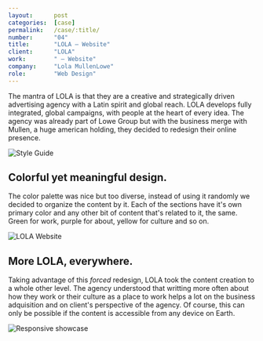 ```yaml
---
layout:      post
categories:  [case]
permalink:   /case/:title/
number:      "04"
title:       "LOLA – Website"
client:      "LOLA"
work:        " – Website"
company:     "Lola MullenLowe"
role:        "Web Design"
---
```


The mantra of LOLA is that they are a creative and strategically driven advertising agency with a Latin spirit and global reach. LOLA develops fully integrated, global campaigns, with people at the heart of every idea. The agency was already part of Lowe Group but with the business merge with Mullen, a huge american holding, they decided to redesign their online presence.

<div class="case-image">
	<img src='{{ "images/cases/04/lola-01.png" | relative_url }}' alt="Style Guide">
</div>

## Colorful yet meaningful design.

The color palette was nice but too diverse, instead of using it randomly we decided to organize the content by it. Each of the sections have it's own primary color and any other bit of content that's related to it, the same. Green for work, purple for about, yellow for culture and so on.

<div class="case-image">
	<img src='{{ "images/cases/04/lola-02.png" | relative_url }}' alt="LOLA Website">
</div>

## More LOLA, everywhere.

Taking advantage of this *forced* redesign, LOLA took the content creation to a whole other level. The agency understood that writting more often about how they work or their culture as a place to work helps a lot on the business adquisition and on client's perspective of the agency. Of course, this can only be possible if the content is accessible from any device on Earth. 

<div class="case-image">
	<img src='{{ "images/cases/04/lola-03.png" | relative_url }}' alt="Responsive showcase">
</div>


  
  